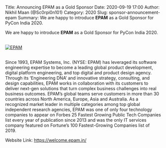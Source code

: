 Title: Announcing EPAM as a Gold Sponsor
Date: 2020-09-19 17:00
Author: Nikhil Maan (@Sc0rpi0n101)
Category: 2020
Slug: sponsor-announcement-epam
Summary: We are happy to introduce **EPAM** as a Gold Sponsor for PyCon India 2020. 

We are happy to introduce **EPAM** as a Gold Sponsor for PyCon India 2020.

<br>
<div class="text-center">
  <a href="https://welcome.epam.in/" target="_blank">
    <img src="https://user-images.githubusercontent.com/3849885/93663821-126f4600-fa88-11ea-982a-2d3feaba4843.png" alt="EPAM">
  </a>
</div>
<br>

Since 1993, EPAM Systems, Inc. (NYSE: EPAM) has leveraged its software engineering expertise to become a leading global product development, digital platform engineering, and top digital and product design agency. Through its ‘Engineering DNA’ and innovative strategy, consulting, and design capabilities, EPAM works in collaboration with its customers to deliver next-gen solutions that turn complex business challenges into real business outcomes. EPAM’s global teams serve customers in more than 30 countries across North America, Europe, Asia and Australia. As a recognized market leader in multiple categories among top global independent research agencies, EPAM was one of only four technology companies to appear on Forbes 25 Fastest Growing Public Tech Companies list every year of publication since 2013 and was the only IT services company featured on Fortune’s 100 Fastest-Growing Companies list of 2019.

Website Link: <https://welcome.epam.in/>